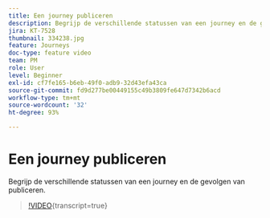 ```yaml
---
title: Een journey publiceren
description: Begrijp de verschillende statussen van een journey en de gevolgen van publiceren.
jira: KT-7528
thumbnail: 334238.jpg
feature: Journeys
doc-type: feature video
team: PM
role: User
level: Beginner
exl-id: cf7fe165-b6eb-49f0-adb9-32d43efa43ca
source-git-commit: fd9d277be00449155c49b3809fe647d7342b6acd
workflow-type: tm+mt
source-wordcount: '32'
ht-degree: 93%

---
```


# Een journey publiceren

Begrijp de verschillende statussen van een journey en de gevolgen van publiceren.

>[!VIDEO](https://video.tv.adobe.com/v/334238?quality=12&learn=on){transcript=true}
